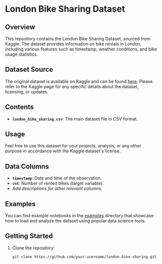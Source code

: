 # London Bike Sharing Dataset

## Overview

This repository contains the London Bike Sharing Dataset, sourced from Kaggle. The dataset provides information on bike rentals in London, including various features such as timestamp, weather conditions, and bike usage statistics.

## Dataset Source

The original dataset is available on Kaggle and can be found [here](https://www.kaggle.com/datasets/hmavrodiev/london-bike-sharing-dataset). Please refer to the Kaggle page for any specific details about the dataset, licensing, or updates.

## Contents

- **`london_bike_sharing.csv`**: The main dataset file in CSV format.

## Usage

Feel free to use this dataset for your projects, analysis, or any other purpose in accordance with the Kaggle dataset's license.

## Data Columns

- **`timestamp`**: Date and time of the observation.
- **`cnt`**: Number of rented bikes (target variable).
- *Add descriptions for other relevant columns.*

## Examples

You can find example notebooks in the [examples](examples/) directory that showcase how to load and analyze the dataset using popular data science tools.

## Getting Started

1. Clone the repository:

   ```bash
   git clone https://github.com/your-username/london-bike-sharing.git
